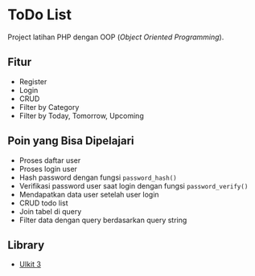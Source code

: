 # ToDo List

Project latihan PHP dengan OOP (*Object Oriented Programming*). 

## Fitur
 - Register
 - Login
 - CRUD
 - Filter by Category
 - Filter by Today, Tomorrow, Upcoming

## Poin yang Bisa Dipelajari
 - Proses daftar user
 - Proses login user
 - Hash password dengan fungsi <code>password_hash()</code>
 - Verifikasi password user saat login dengan fungsi <code>password_verify()</code>
 - Mendapatkan data user setelah user login
 - CRUD todo list
 - Join tabel di query
 - Filter data dengan query berdasarkan query string

## Library
 - [UIkit 3](https://getuikit.com)

 
